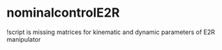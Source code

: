 # nominalcontrolE2R
!script is missing matrices for kinematic and dynamic parameters of E2R manipulator
